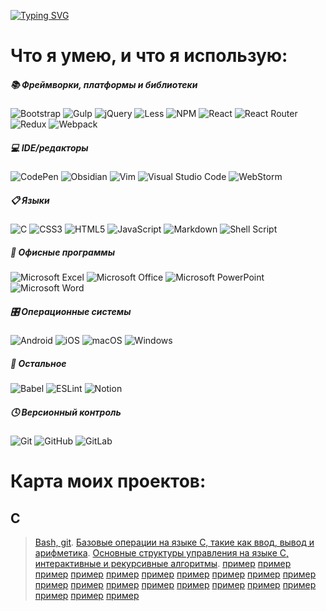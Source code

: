 [![Typing SVG](https://readme-typing-svg.herokuapp.com?font=Fira+Code&size=50&pause=2000&color=F70000&multiline=true&width=900&height=150&lines=%D0%9F%D1%80%D0%B8%D0%B2%D0%B5%D1%82%2C+%D0%BC%D0%B5%D0%BD%D1%8F+%D0%B7%D0%BE%D0%B2%D1%83%D1%82+%D0%90%D1%80%D0%B0%D0%BC%D0%B8%D0%BB%D1%8C;%D0%94%D0%B0%D0%B2%D0%B0%D0%B9+%D1%8F+%D1%80%D0%B0%D1%81%D1%81%D0%BA%D0%B0%D0%B6%D1%83+%D1%82%D0%B5%D0%B1%D0%B5+%D1%82%D0%BE%2C+%D1%87%D1%82%D0%BE+%D1%83%D0%BC%D0%B5%D1%8E)](https://git.io/typing-svg)


# Что я умею, и что я использую:
##### 📚 Фреймворки, платформы и библиотеки
![Bootstrap](https://img.shields.io/badge/bootstrap-%23563D7C.svg?style=for-the-badge&logo=bootstrap&logoColor=white)
![Gulp](https://img.shields.io/badge/GULP-%23CF4647.svg?style=for-the-badge&logo=gulp&logoColor=white)
![jQuery](https://img.shields.io/badge/jquery-%230769AD.svg?style=for-the-badge&logo=jquery&logoColor=white)
![Less](https://img.shields.io/badge/less-2B4C80?style=for-the-badge&logo=less&logoColor=white)
![NPM](https://img.shields.io/badge/NPM-%23000000.svg?style=for-the-badge&logo=npm&logoColor=white)
![React](https://img.shields.io/badge/react-%2320232a.svg?style=for-the-badge&logo=react&logoColor=%2361DAFB)
![React Router](https://img.shields.io/badge/React_Router-CA4245?style=for-the-badge&logo=react-router&logoColor=white)
![Redux](https://img.shields.io/badge/redux-%23593d88.svg?style=for-the-badge&logo=redux&logoColor=white)
![Webpack](https://img.shields.io/badge/webpack-%238DD6F9.svg?style=for-the-badge&logo=webpack&logoColor=black)

##### 💻 IDE/редакторы
![CodePen](https://img.shields.io/badge/CodePen-white?style=for-the-badge&logo=codepen&logoColor=black)
![Obsidian](https://img.shields.io/badge/Obsidian-%23483699.svg?style=for-the-badge&logo=obsidian&logoColor=white)
![Vim](https://img.shields.io/badge/VIM-%2311AB00.svg?style=for-the-badge&logo=vim&logoColor=white)
![Visual Studio Code](https://img.shields.io/badge/Visual%20Studio%20Code-0078d7.svg?style=for-the-badge&logo=visual-studio-code&logoColor=white)
![WebStorm](https://img.shields.io/badge/webstorm-143?style=for-the-badge&logo=webstorm&logoColor=white&color=black)

##### 📋 Языки
![C](https://img.shields.io/badge/c-%2300599C.svg?style=for-the-badge&logo=c&logoColor=white)
![CSS3](https://img.shields.io/badge/css3-%231572B6.svg?style=for-the-badge&logo=css3&logoColor=white)
![HTML5](https://img.shields.io/badge/html5-%23E34F26.svg?style=for-the-badge&logo=html5&logoColor=white)
![JavaScript](https://img.shields.io/badge/javascript-%23323330.svg?style=for-the-badge&logo=javascript&logoColor=%23F7DF1E)
![Markdown](https://img.shields.io/badge/markdown-%23000000.svg?style=for-the-badge&logo=markdown&logoColor=white)
![Shell Script](https://img.shields.io/badge/shell_script-%23121011.svg?style=for-the-badge&logo=gnu-bash&logoColor=white)

##### 🏢 Офисные программы
![Microsoft Excel](https://img.shields.io/badge/Microsoft_Excel-217346?style=for-the-badge&logo=microsoft-excel&logoColor=white)
![Microsoft Office](https://img.shields.io/badge/Microsoft_Office-D83B01?style=for-the-badge&logo=microsoft-office&logoColor=white)
![Microsoft PowerPoint](https://img.shields.io/badge/Microsoft_PowerPoint-B7472A?style=for-the-badge&logo=microsoft-powerpoint&logoColor=white)
![Microsoft Word](https://img.shields.io/badge/Microsoft_Word-2B579A?style=for-the-badge&logo=microsoft-word&logoColor=white)

##### 🎛️ Операционные системы
![Android](https://img.shields.io/badge/Android-3DDC84?style=for-the-badge&logo=android&logoColor=white)
![iOS](https://img.shields.io/badge/iOS-000000?style=for-the-badge&logo=ios&logoColor=white)
![macOS](https://img.shields.io/badge/mac%20os-000000?style=for-the-badge&logo=macos&logoColor=F0F0F0)
![Windows](https://img.shields.io/badge/Windows-0078D6?style=for-the-badge&logo=windows&logoColor=white)

##### 🥅 Остальное
![Babel](https://img.shields.io/badge/Babel-F9DC3e?style=for-the-badge&logo=babel&logoColor=black)
![ESLint](https://img.shields.io/badge/ESLint-4B3263?style=for-the-badge&logo=eslint&logoColor=white)
![Notion](https://img.shields.io/badge/Notion-%23000000.svg?style=for-the-badge&logo=notion&logoColor=white)

##### 🕓 Версионный контроль
![Git](https://img.shields.io/badge/git-%23F05033.svg?style=for-the-badge&logo=git&logoColor=white)
![GitHub](https://img.shields.io/badge/github-%23121011.svg?style=for-the-badge&logo=github&logoColor=white)
![GitLab](https://img.shields.io/badge/gitlab-%23181717.svg?style=for-the-badge&logo=gitlab&logoColor=white)

# Карта моих проектов:
## C
>[Bash, git](https://github.com/Aramil326/resume/tree/master/C-school21/T02D02-0-develop).
>[Базовые операции на языке C, такие как ввод, вывод и арифметика](https://github.com/Aramil326/resume/tree/master/C-school21/T03D03-0-develop).
>[Основные структуры управления на языке C, интерактивные и рекурсивные алгоритмы](https://github.com/Aramil326/resume/tree/master/C-school21/T04D04-0-develop).
>[пример]()
>[пример]()
>[пример]()
>[пример]()
>[пример]()
>[пример]()
>[пример]()
>[пример]()
>[пример]()
>[пример]()
>[пример]()
>[пример]()
>[пример]()
>[пример]()
>[пример]()
>[пример]()
>[пример]()
>[пример]()
>[пример]()
>[пример]()
>[пример]()